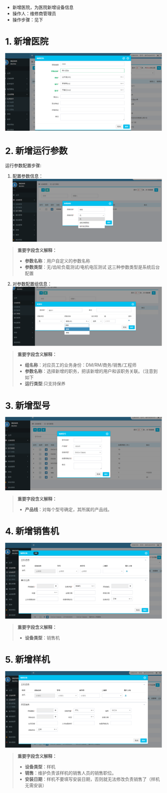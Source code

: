 > 
* 新增医院，为医院新增设备信息
* 操作人：维修商管理员
* 操作步骤：见下


# 1. 新增医院
![](/assets/未命名1526372617.png)

# 2. 新增运行参数
运行参数配置步骤:

1. 配置参数信息：
![](/assets/未命名1526373046.png)
>**重要字段含义解释：**
>* **参数名称**：用户自定义的参数名称
>* **参数类型**：无/齿轮负载测试/电机电压测试 这三种参数类型是系统后台配置

2. 对参数配置组信息：
![](/assets/未命名1526373141.png)
>**重要字段含义解释：**
>* **组名称**：对应员工的业务身份：DM/RM/商务/销售/工程师
>* **参数名称**：选择新增的职务，把该新增的用户和该职务关联。（注意到如下
>* **运行类型**:只支持保养

# 3. 新增型号
![](/assets/未命名1526605699.png)

>**重要字段含义解释：**
>* **产品线**：对每个型号确定，其所属的产品线。

# 4. 新增销售机
![](/assets/未命名1526607687.png)
>**重要字段含义解释：**
>* **设备类型**：销售机




# 5. 新增样机
![](/assets/未命名1526607697.png)
>**重要字段含义解释：**
>* **设备类型**：样机
>* **销售**：维护负责该样机的销售人员的销售职位。
>* **安装日期**：样机不要填写安装日期，否则就无法修改负责销售了（样机无需安装）


















